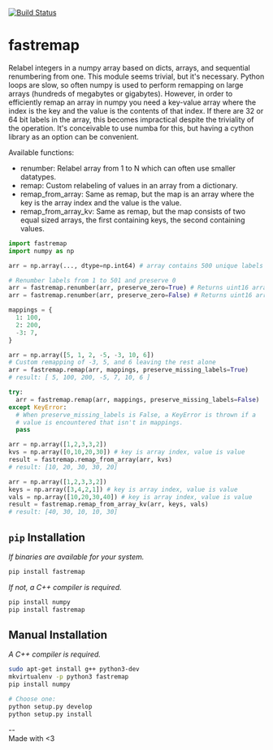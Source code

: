 [![Build Status](https://travis-ci.org/seung-lab/fastremap.svg?branch=master)](https://travis-ci.org/seung-lab/fastremap)  

# fastremap
Relabel integers in a numpy array based on dicts, arrays, and sequential renumbering from one. This module seems trivial, but it's necessary. Python loops are slow, so often numpy is used to perform remapping on large arrays (hundreds of megabytes or gigabytes). However, in order to efficiently remap an array in numpy you need a key-value array where the index is the key and the value is the contents of that index. If there are 32 or 64 bit labels in the array, this becomes impractical despite the triviality of the operation. It's conceivable to use numba for this, but having a cython library as an option can be convenient.

Available functions:  
- renumber: Relabel array from 1 to N which can often use smaller datatypes.
- remap: Custom relabeling of values in an array from a dictionary.
- remap_from_array: Same as remap, but the map is an array where the key is the array index and the value is the value.
- remap_from_array_kv: Same as remap, but the map consists of two equal sized arrays, the first containing keys, the second containing values.

```python
import fastremap
import numpy as np

arr = np.array(..., dtype=np.int64) # array contains 500 unique labels

# Renumber labels from 1 to 501 and preserve 0
arr = fastremap.renumber(arr, preserve_zero=True) # Returns uint16 array (smallest possible)
arr = fastremap.renumber(arr, preserve_zero=False) # Returns uint16 array, contains [1,502]

mappings = {
  1: 100,
  2: 200,
  -3: 7,
}

arr = np.array([5, 1, 2, -5, -3, 10, 6])
# Custom remapping of -3, 5, and 6 leaving the rest alone
arr = fastremap.remap(arr, mappings, preserve_missing_labels=True) 
# result: [ 5, 100, 200, -5, 7, 10, 6 ]

try:
  arr = fastremap.remap(arr, mappings, preserve_missing_labels=False) 
except KeyError:
  # When preserve_missing_labels is False, a KeyError is thrown if a
  # value is encountered that isn't in mappings.
  pass 

arr = np.array([1,2,3,3,2])
kvs = np.array([0,10,20,30]) # key is array index, value is value
result = fastremap.remap_from_array(arr, kvs)
# result: [10, 20, 30, 30, 20]

arr = np.array([1,2,3,3,2])
keys = np.array([3,4,2,1]) # key is array index, value is value
vals = np.array([10,20,30,40]) # key is array index, value is value
result = fastremap.remap_from_array_kv(arr, keys, vals)
# result: [40, 30, 10, 10, 30]
```

## `pip` Installation

*If binaries are available for your system.*

```bash
pip install fastremap
```

*If not, a C++ compiler is required.*

```bash
pip install numpy
pip install fastremap
```

## Manual Installation

*A C++ compiler is required.*

```bash
sudo apt-get install g++ python3-dev 
mkvirtualenv -p python3 fastremap
pip install numpy

# Choose one:
python setup.py develop  
python setup.py install 
```

--  
Made with <3



